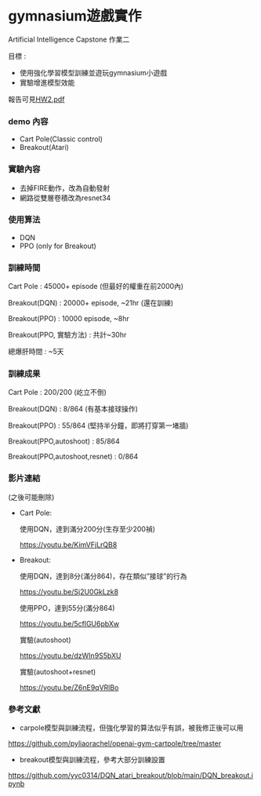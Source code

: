 # gymnasium遊戲實作

Artificial Intelligence Capstone 作業二

目標 : 
- 使用強化學習模型訓練並遊玩gymnasium小遊戲
- 實驗增進模型效能

報告可見[HW2.pdf](HW2.pdf)

### demo 內容

- Cart Pole(Classic control)
- Breakout(Atari)

### 實驗內容

- 去掉FIRE動作，改為自動發射
- 網路從雙層卷積改為resnet34

### 使用算法

- DQN
- PPO (only for Breakout)

### 訓練時間

Cart Pole : 45000+ episode (但最好的權重在前2000內)

Breakout(DQN) : 20000+ episode, ~21hr (還在訓練)

Breakout(PPO) : 10000 episode, ~8hr

Breakout(PPO, 實驗方法) : 共計~30hr

總爆肝時間 : ~5天

### 訓練成果

Cart Pole : 200/200 (屹立不倒)

Breakout(DQN) : 8/864 (有基本接球操作)

Breakout(PPO) : 55/864 (堅持半分鐘，即將打穿第一堵牆)

Breakout(PPO,autoshoot) : 85/864

Breakout(PPO,autoshoot,resnet) : 0/864

### 影片連結

(之後可能刪除)

- Cart Pole:

    使用DQN，達到滿分200分(生存至少200禎)

    https://youtu.be/KimVFjLrQB8

- Breakout:

    使用DQN，達到8分(滿分864)，存在類似”接球”的行為

    https://youtu.be/Sj2U0GkLzk8

    使用PPO，達到55分(滿分864)

    https://youtu.be/5cflGU6pbXw

    實驗(autoshoot)

    https://youtu.be/dzWIn9S5bXU

    實驗(autoshoot+resnet)

    https://youtu.be/Z6nE9qVRlBo

### 參考文獻

- carpole模型與訓練流程，但強化學習的算法似乎有誤，被我修正後可以用

https://github.com/pyliaorachel/openai-gym-cartpole/tree/master

- breakout模型與訓練流程，參考大部分訓練設置

https://github.com/yyc0314/DQN_atari_breakout/blob/main/DQN_breakout.ipynb